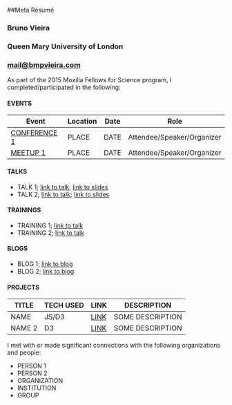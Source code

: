 ##Meta Résumé

### Bruno Vieira
### Queen Mary University of London
### mail@bmpvieira.com

As part of the 2015 Mozilla Fellows for Science program, I completed/participated in the following:

#### EVENTS

Event | Location | Date | Role
----- | -------- | ---- | -----
[CONFERENCE 1]() | PLACE  | DATE | Attendee/Speaker/Organizer
[MEETUP 1]() | PLACE | DATE | Attendee/Speaker/Organizer

#### TALKS

* TALK 1; [link to talk](); [link to slides]()
* TALK 2; [link to talk](); [link to slides]()

#### TRAININGS
* TRAINING 1; [link to talk]()
* TRAINING 2; [link to talk]()

#### BLOGS
* BLOG 1; [link to blog]()
* BLOG 2; [link to blog]()

#### PROJECTS
TITLE | TECH USED | LINK | DESCRIPTION
----- | --------- | ---- | ------------
NAME | JS/D3  | [LINK](https://github.com/mozilla/opennews-onboarding) | SOME DESCRIPTION
NAME 2 | D3 | [LINK](https://github.com/auremoser/pirateplotr) | SOME DESCRIPTION

I met with or made significant connections with the following organizations and people:

* PERSON 1
* PERSON 2
* ORGANIZATION
* INSTITUTION
* GROUP

